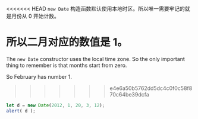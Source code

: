 <<<<<<< HEAD
`new Date` 构造函数默认使用本地时区。所以唯一需要牢记的就是月份从 0 开始计数。

所以二月对应的数值是 1。
=======
The `new Date` constructor uses the local time zone. So the only important thing to remember is that months start from zero.

So February has number 1.
>>>>>>> e4e6a50b5762dd5dc4c0f0c58f870c64be39dcfa

```js run
let d = new Date(2012, 1, 20, 3, 12);
alert( d );
```
